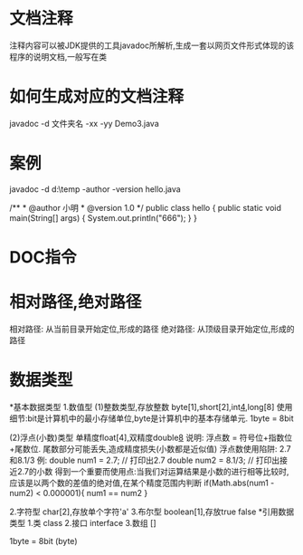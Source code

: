 # 文档注释
注释内容可以被JDK提供的工具javadoc所解析,生成一套以网页文件形式体现的该程序的说明文档,一般写在类
# 如何生成对应的文档注释
javadoc -d 文件夹名 -xx -yy Demo3.java
# 案例
javadoc -d d:\\temp -author -version hello.java

/**
    * @author 小明
    * @version 1.0
*/
public class hello {
	public static void main(String[] args) {
		System.out.println("666");
	}
}

# DOC指令

# 相对路径,绝对路径
相对路径: 从当前目录开始定位,形成的路径
绝对路径: 从顶级目录开始定位,形成的路径

# 数据类型
*基本数据类型
1.数值型 
(1)整数类型,存放整数 byte[1],short[2],int[4](默认使用),long[8] 
   使用细节:bit是计算机中的最小存储单位,byte是计算机中的基本存储单元. 1byte = 8bit

(2)浮点(小数)类型 单精度float[4],双精度double[8](默认使用)
   说明: 浮点数 = 符号位+指数位+尾数位.  尾数部分可能丢失,造成精度损失(小数都是近似值)
	 浮点数使用陷阱: 2.7和8.1/3
	    例: double num1 = 2.7;  // 打印出2.7
			   double num2 = 8.1/3; // 打印出接近2.7的小数
      得到一个重要而使用点:当我们对运算结果是小数的进行相等比较时,应该是以两个数的差值的绝对值,在某个精度范围内判断
			   if(Math.abs(num1 - num2) < 0.000001){
					num1 == num2
				 }


2.字符型 char[2],存放单个字符'a' 
3.布尔型 boolean[1],存放true false 
*引用数据类型
1.类 class
2.接口 interface
3.数组 []


1byte = 8bit (byte)

